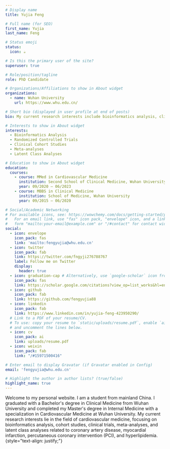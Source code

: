 ```yaml
---
# Display name
title: Yujia Feng

# Full name (for SEO)
first_name: Yujia
last_name: Feng

# Status emoji
status:
  icon: ☕️

# Is this the primary user of the site?
superuser: true

# Role/position/tagline
role: PhD Candidate

# Organizations/Affiliations to show in About widget
organizations:
  - name: Wuhan University
    url: https://www.whu.edu.cn/

# Short bio (displayed in user profile at end of posts)
bio: My current research interests include bioinformatics analysis, clinical cohort studies, clinical randomized controlled trials （RCTs), meta-analyses, and latent class analyses related to coronary artery disease, myocardial infarction, and hyperlipidemia.

# Interests to show in About widget
interests:
  - Bioinformatics Analysis
  - Randomized Controlled Trials
  - Clinical Cohort Studies
  - Meta-analyses
  - Latent Class Analyses

# Education to show in About widget
education:
  courses:
    - course: MMed in Cardiovascular Medicine
      institution: Second School of Clinical Medicine, Wuhan University
      year: 09/2020 – 06/2023
    - course: MBBS in Clinical Medicine
      institution: School of Medicine, Wuhan University
      year: 09/2015 – 06/2020

# Social/Academic Networking
# For available icons, see: https://wowchemy.com/docs/getting-started/page-builder/#icons
#   For an email link, use "fas" icon pack, "envelope" icon, and a link in the
#   form "mailto:your-email@example.com" or "/#contact" for contact widget.
social:
  - icon: envelope
    icon_pack: fas
    link: 'mailto:fengyujia@whu.edu.cn'
  - icon: twitter
    icon_pack: fab
    link: https://twitter.com/fngyji276788767
    label: Follow me on Twitter
    display:
      header: true
  - icon: graduation-cap # Alternatively, use `google-scholar` icon from `ai` icon pack
    icon_pack: fas
    link: https://scholar.google.com/citations?view_op=list_works&hl=en&user=rXBaX0YAAAAJ&gmla=AP6z3OZCTstNTTjOK4o_cpHmS60fkZO-VKelMQXFbyeS6ItMH-cOvy5O54Egj0FUK3Kj9XQlXwDYza9MwK6VYCURCYbDkIwgEcSprvFVamQ
  - icon: github
    icon_pack: fab
    link: https://github.com/fengyujia88
  - icon: linkedin
    icon_pack: fab
    link: https://www.linkedin.com/in/yujia-feng-423950290/
  # Link to a PDF of your resume/CV.
  # To use: copy your resume to `static/uploads/resume.pdf`, enable `ai` icons in `params.yaml`,
  # and uncomment the lines below.
  - icon: cv
    icon_pack: ai
    link: uploads/resume.pdf
  - icon: weixin
    icon_pack: fab
    link: "/#15971500416"

# Enter email to display Gravatar (if Gravatar enabled in Config)
email: 'fengyujia@whu.edu.cn'

# Highlight the author in author lists? (true/false)
highlight_name: true
---
```


Welcome to my personal website. I am a student from mainland China. 
I graduated with a Bachelor's degree in Clinical Medicine from Wuhan University and completed my Master's degree in Internal Medicine with a specialization in Cardiovascular Medicine at Wuhan University. 
My current research interests lie in the field of cardiovascular medicine, focusing on bioinformatics analysis, cohort studies, clinical trials, meta-analyses, and latent class analyses related to coronary artery disease, myocardial infarction, percutaneous coronary intervention (PCI), and hyperlipidemia.
{style="text-align: justify;"}
